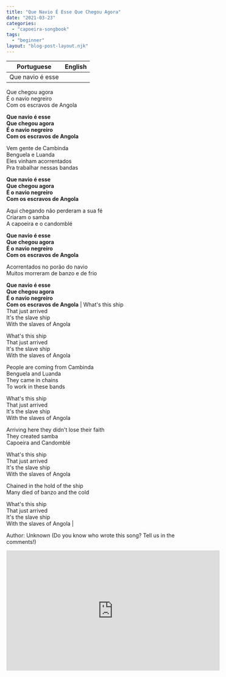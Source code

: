 ```yaml
---
title: "Que Navio É Esse Que Chegou Agora"
date: "2021-03-23"
categories: 
  - "capoeira-songbook"
tags: 
  - "beginner"
layout: "blog-post-layout.njk"
---
```


| Portuguese | English |
| --- | --- |
| Que navio é esse  
Que chegou agora  
É o navio negreiro  
Com os escravos de Angola  
  
**Que navio é esse  
Que chegou agora  
É o navio negreiro  
Com os escravos de Angola**  
  
Vem gente de Cambinda  
Benguela e Luanda  
Eles vinham acorrentados  
Pra trabalhar nessas bandas  
  
**Que navio é esse  
Que chegou agora  
É o navio negreiro  
Com os escravos de Angola**  
  
Aqui chegando não perderam a sua fé  
Criaram o samba  
A capoeira e o candomblé  
  
**Que navio é esse  
Que chegou agora  
É o navio negreiro  
Com os escravos de Angola**  
  
Acorrentados no porão do navio  
Muitos morreram de banzo e de frio  
  
**Que navio é esse  
Que chegou agora  
É o navio negreiro  
Com os escravos de Angola** | What's this ship  
That just arrived  
It's the slave ship  
With the slaves of Angola  
  
What's this ship  
That just arrived  
It's the slave ship  
With the slaves of Angola  
  
People are coming from Cambinda  
Benguela and Luanda  
They came in chains  
To work in these bands  
  
What's this ship  
That just arrived  
It's the slave ship  
With the slaves of Angola  
  
Arriving here they didn't lose their faith  
They created samba  
Capoeira and Candomblé  
  
What's this ship  
That just arrived  
It's the slave ship  
With the slaves of Angola  
  
Chained in the hold of the ship  
Many died of banzo and the cold  
  
What's this ship  
That just arrived  
It's the slave ship  
With the slaves of Angola |

<figcaption>

Author: Unknown (Do you know who wrote this song? Tell us in the comments!)

</figcaption>

<iframe width="560" height="315" src="https://www.youtube.com/embed/SbQZOcX89c4" title="YouTube video player" frameborder="0" allow="accelerometer; autoplay; clipboard-write; encrypted-media; gyroscope; picture-in-picture" allowfullscreen></iframe>
